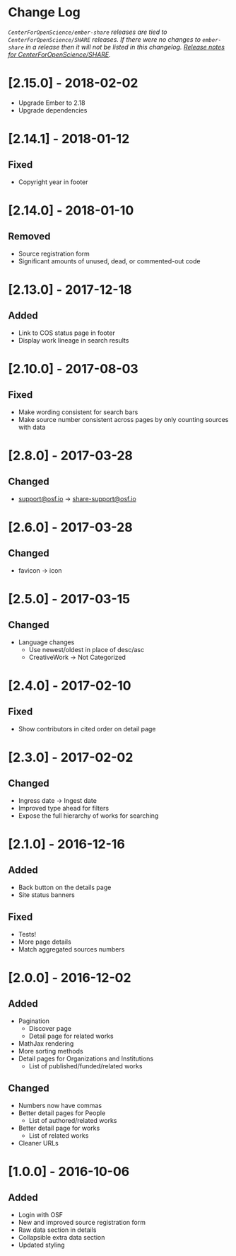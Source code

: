# Change Log
*`CenterForOpenScience/ember-share` releases are tied to `CenterForOpenScience/SHARE` releases. If there were no changes to `ember-share` in a release then it will not be listed in this changelog. [Release notes for CenterForOpenScience/SHARE](https://github.com/CenterForOpenScience/SHARE/blob/develop/CHANGELOG.md).*

# [2.15.0] - 2018-02-02
* Upgrade Ember to 2.18
* Upgrade dependencies

# [2.14.1] - 2018-01-12
## Fixed
* Copyright year in footer

# [2.14.0] - 2018-01-10
## Removed
* Source registration form
* Significant amounts of unused, dead, or commented-out code

# [2.13.0] - 2017-12-18
## Added
* Link to COS status page in footer
* Display work lineage in search results

# [2.10.0] - 2017-08-03
## Fixed
* Make wording consistent for search bars
* Make source number consistent across pages by only counting sources with data

# [2.8.0] - 2017-03-28
## Changed
* support@osf.io -> share-support@osf.io

# [2.6.0] - 2017-03-28
## Changed
* favicon -> icon

# [2.5.0] - 2017-03-15
## Changed
* Language changes
  * Use newest/oldest in place of desc/asc
  * CreativeWork -> Not Categorized

# [2.4.0] - 2017-02-10
## Fixed
* Show contributors in cited order on detail page

# [2.3.0] - 2017-02-02
## Changed
* Ingress date -> Ingest date
* Improved type ahead for filters
* Expose the full hierarchy of works for searching

# [2.1.0] - 2016-12-16
## Added
* Back button on the details page
* Site status banners

## Fixed
* Tests!
* More page details
* Match aggregated sources numbers

# [2.0.0] - 2016-12-02
## Added
* Pagination
  * Discover page
  * Detail page for related works
* MathJax rendering
* More sorting methods
* Detail pages for Organizations and Institutions
  * List of published/funded/related works

## Changed
* Numbers now have commas
* Better detail pages for People
  * List of authored/related works
* Better detail page for works
  * List of related works
* Cleaner URLs

# [1.0.0] - 2016-10-06
## Added
* Login with OSF
* New and improved source registration form
* Raw data section in details
* Collapsible extra data section
* Updated styling
